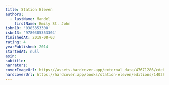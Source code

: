 ```yaml
---
title: Station Eleven
authors:
  - lastName: Mandel
    firstName: Emily St. John
isbn10: '0385353308'
isbn13: '9780385353304'
finishedAt: 2019-08-03
rating: 4
yearPublished: 2014
startedAt: null
asin:
subtitle:
narrators:
coverImageUrl: https://assets.hardcover.app/external_data/47671286/cde65e40092722f63a5b9a29a672d12bc75ae19b.jpeg
hardcoverUrl: https://hardcover.app/books/station-eleven/editions/14028427
---
```

